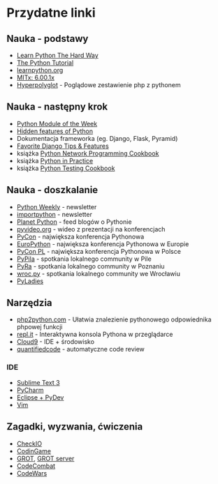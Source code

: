 # Przydatne linki

## Nauka - podstawy
 * [Learn Python The Hard Way](http://learnpythonthehardway.org/book/)
 * [The Python Tutorial](https://docs.python.org/2/tutorial/index.html)
 * [learnpython.org](http://www.learnpython.org/)
 * [MITx: 6.00.1x](https://www.edx.org/course/introduction-computer-science-mitx-6-00-1x-6#.U1wSF_lf9LM)
 * [Hyperpolyglot](http://hyperpolyglot.org/scripting) - Poglądowe zestawienie php z pythonem

## Nauka - następny krok
 * [Python Module of the Week](http://pymotw.com/2/)
 * [Hidden features of Python](http://stackoverflow.com/questions/101268/hidden-features-of-python)
 * Dokumentacja frameworka (eg. Django, Flask, Pyramid)
 * [Favorite Django Tips & Features](http://stackoverflow.com/questions/550632/favorite-django-tips-features)
 * książka [Python Network Programming Cookbook](http://www.amazon.com/Python-Network-Programming-Cookbook-Faruque/dp/1849513465)
 * książka [Python in Practice](http://www.amazon.com/Python-Practice-Concurrency-Libraries-Developers/dp/0321905636)
 * książka [Python Testing Cookbook](http://www.amazon.com/Python-Testing-Cookbook-Greg-Turnquist/dp/1849514666)

## Nauka - doszkalanie
 * [Python Weekly](http://www.pythonweekly.com/) - newsletter
 * [importpython](http://importpython.com/newsletter/) - newsletter
 * [Planet Python](http://planetpython.org/) - feed blogów o Pythonie
 * [pyvideo.org](http://www.pyvideo.org/) - wideo z prezentacji na konferencjach
 * [PyCon](http://www.pycon.org/) - największa konferencja Pythonowa
 * [EuroPython](https://europython.eu/) - największa konferencja Pythonowa w Europie
 * [PyCon PL](http://pl.pycon.org/) - największa konferencja Pythonowa w Polsce
 * [PyPila](http://pypila.stxnext.pl/) - spotkania lokalnego community w Pile
 * [PyRa](https://plus.google.com/u/0/communities/113848425473260356105) - spotkania lokalnego community w Poznaniu
 * [wroc.py](http://www.meetup.com/wrocpy/) - spotkania lokalnego community we Wrocławiu
 * [PyLadies](https://www.facebook.com/pyladiespl)

## Narzędzia
 * [php2python.com](http://www.php2python.com/) - Ułatwia znalezienie pythonowego odpowiednika phpowej funkcji
 * [repl.it](https://repl.it/languages/python) - Interaktywna konsola Pythona w przeglądarce
 * [Cloud9](https://c9.io/) - IDE + środowisko
 * [quantifiedcode](https://www.quantifiedcode.com/) - automatyczne code review

### IDE
 * [Sublime Text 3](http://www.sublimetext.com/)
 * [PyCharm](https://www.jetbrains.com/pycharm/)
 * [Eclipse + PyDev](https://eclipse.org/)
 * [Vim](http://www.vim.org/)

## Zagadki, wyzwania, ćwiczenia
 * [CheckIO](http://www.checkio.org/)
 * [CodinGame](https://www.codingame.com/)
 * [GROT](http://grot.hackathons.stxnext.pl/), [GROT server](http://grot-server.games.stxnext.pl/)
 * [CodeCombat](https://codecombat.com)
 * [CodeWars](http://www.codewars.com)
